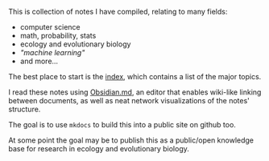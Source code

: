 This is collection of notes I have compiled, relating to many fields:
- computer science
- math, probability, stats
- ecology and evolutionary biology
- _"machine learning"_
- and more...

The best place to start is the [index](_index.md), which contains a list of the major topics. 

I read these notes using [Obsidian.md](), an editor that enables wiki-like linking between documents, as well as neat network visualizations of the notes' structure. 

The goal is to use `mkdocs` to build this into a public site on github too. 

At some point the goal may be to publish this as a public/open knowledge base for research in ecology and evolutionary biology. 